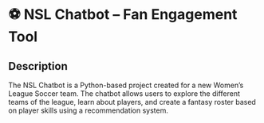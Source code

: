 <h1>⚽ NSL Chatbot – Fan Engagement Tool</h1>

<h2>Description</h2>
The NSL Chatbot is a Python-based project created for a new Women’s League Soccer team. 
The chatbot allows users to explore the different teams of the league, learn about players, and create a fantasy roster based on player skills using a recommendation system. 



